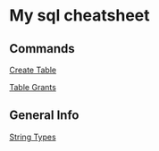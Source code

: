 # My sql cheatsheet
## Commands
[Create Table](CreateTable.md)

[Table Grants](TableGrants.md)

## General Info
[String Types](StringTypes.md)
